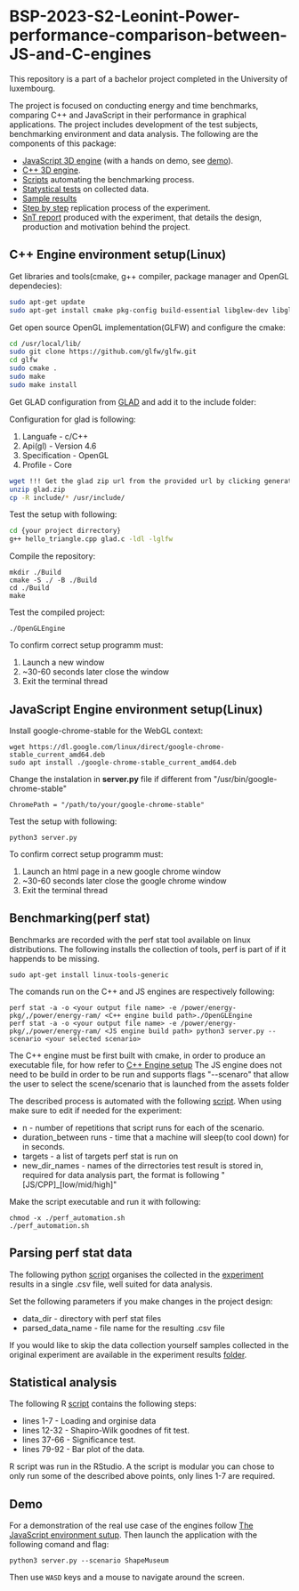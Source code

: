 # BSP-2023-S2-Leonint-Power-performance-comparison-between-JS-and-C-engines
This repository is a part of a bachelor project completed in the University of luxembourg. 

The project is focused on conducting energy and time benchmarks, comparing C++ and JavaScript in their performance in graphical applications. The project includes development of the test subjects, benchmarking environment and data analysis. The following are the components of this package:
* [JavaScript 3D engine](JS_engine) (with a hands on demo, see [demo](#demo)).
* [C++ 3D engine](CPP_engine).
* [Scripts](perf_automation.sh) automating the benchmarking process.
* [Statystical tests](statistical_analysis.R) on collected data.
* [Sample results](experiment_results)
* [Step by step](README.md) replication process of the experiment.
* [SnT report](bics_bsp_s2_2022_leonint_amarantos_overleaf_bsp_SnT_report.pdf) produced with the experiment, that details the design, production and motivation behind the project.

## C++ Engine environment setup(Linux)

Get libraries and tools(cmake, g++ compiler, package manager and OpenGL dependecies):

```sh
sudo apt-get update
sudo apt-get install cmake pkg-config build-essential libglew-dev libglfw3-dev libglm-dev libao-dev libmpg123-dev libxinerama-dev libxcursor-dev libxi-dev
```

Get open source OpenGL implementation(GLFW) and configure the cmake:

```sh
cd /usr/local/lib/
sudo git clone https://github.com/glfw/glfw.git
cd glfw
sudo cmake .
sudo make
sudo make install
```

Get GLAD configuration from [GLAD](https://glad.dav1d.de/#language=c&specification=gl&api=gl%3D4.6&api=gles1%3Dnone&api=gles2%3Dnone&api=glsc2%3Dnone&profile=core&loader=on) and add it to the include folder:

Configuration for glad  is following:

1. Languafe - c/C++
2. Api(gl) - Version 4.6
3. Specification - OpenGL
4. Profile - Core

```sh
wget !!! Get the glad zip url from the provided url by clicking generate !!!
unzip glad.zip
cp -R include/* /usr/include/
```

Test the setup with following:

```sh
cd {your project dirrectory}
g++ hello_triangle.cpp glad.c -ldl -lglfw
```

Compile the repository:
```shell
mkdir ./Build
cmake -S ./ -B ./Build
cd ./Build
make
```

Test the compiled project:
```shell
./OpenGLEngine
```
To confirm correct setup programm must: 
1. Launch a new window
2. ~30-60 seconds later close the window
3. Exit the terminal thread

## JavaScript Engine environment setup(Linux)

Install google-chrome-stable for the WebGL context:
```shell
wget https://dl.google.com/linux/direct/google-chrome-stable_current_amd64.deb
sudo apt install ./google-chrome-stable_current_amd64.deb
```

Change the instalation in **server.py** file if different from "/usr/bin/google-chrome-stable"
```
ChromePath = "/path/to/your/google-chrome-stable"
```

Test the setup with following:
```
python3 server.py
```
To confirm correct setup programm must: 
1. Launch an html page in a new google chrome window
2. ~30-60 seconds later close the google chrome window
3. Exit the terminal thread

## Benchmarking(perf stat)

Benchmarks are recorded with the perf stat tool available on linux distributions.
The following installs the collection of tools, perf is part of if it happends to be missing.
```shell
sudo apt-get install linux-tools-generic
```

The comands run on the C++ and JS engines are respectively following:
```shell
perf stat -a -o <your output file name> -e /power/energy-pkg/,/power/energy-ram/ <C++ engine build path>./OpenGLEngine
perf stat -a -o <your output file name> -e /power/energy-pkg/,/power/energy-ram/ <JS engine build path> python3 server.py --scenario <your selected scenario>
```

The C++ engine must be first built with cmake, in order to produce an executable file, for how refer to [C++ Engine setup](#c-engine-environment-setuplinux)
The JS engine does not need to be build in order to be run and supports flags "--scenaro" that allow the user to select the scene/scenario that is launched from the assets folder

The described process is automated with the following [script](perf_automation.sh).
When using make sure to edit if needed for the experiment:
* n - number of repetitions that script runs for each of the scenario.
* duration_between runs - time that a machine will sleep(to cool down) for in seconds.
* targets - a list of targets perf stat is run on
* new_dir_names - names of the dirrectories test result is stored in, required for data analysis part, the format is following "[JS/CPP]_[low/mid/high]"

Make the script executable and run it with following:
```shell
chmod -x ./perf_automation.sh
./perf_automation.sh
```

## Parsing perf stat data

The following python [script](perf_parser.py) organises the collected in the [experiment](#benchmarkingperf-stat) results in a single .csv file, well suited for data analysis.

Set the following parameters if you make changes in the project design:
* data_dir - directory with perf stat files
* parsed_data_name - file name for the resulting .csv file

If you would like to skip the data collection yourself samples collected in the original experiment are available in the experiment results [folder](experiment_results).

## Statistical analysis

The following R [script](statistical_analysis.R) contains the following steps:
* lines 1-7 - Loading and orginise data
* lines 12-32 - Shapiro-Wilk goodnes of fit test.
* lines 37-66 - Significance test.
* lines 79-92 - Bar plot of the data.

R script was run in the RStudio. A the script is modular you can chose to only run some of the described above points, only lines 1-7 are required.

## Demo

For a demonstration of the real use case of the engines follow [The JavaScript environment sutup](#javascript-engine-environment-setuplinux). Then launch the application with the following comand and flag:
``` shell
python3 server.py --scenario ShapeMuseum
```

Then use ```WASD``` keys and a mouse to navigate around the screen.
